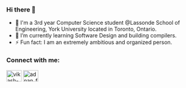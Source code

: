 ### Hi there 👋

- 🔭 I'm a 3rd year Computer Science student @Lassonde School of Engineering, York University located in Toronto, Ontario.
- 🌱 I’m currently learning Software Design and building compilers.
- ⚡ Fun fact: I am an extremely ambitious and organized person.

<h3 align="left">Connect with me:</h3>
<p align="left">
<a href="https://www.linkedin.com/in/adnan-fahad-faizi-707a211b0/" target="blank" ><img align="center" src="https://raw.githubusercontent.com/rahuldkjain/github-profile-readme-generator/master/src/images/icons/Social/linked-in-alt.svg" alt="vikash-kumar-yadav-8090" height="30" width="40" /></a>
<a href="https://leetcode.com/adnan_fahad1/" target="blank"><img align="center" src="https://raw.githubusercontent.com/rahuldkjain/github-profile-readme-generator/master/src/images/icons/Social/leet-code.svg" alt="adnan_fahad1/" height="30" width="40" /></a>
</p>
